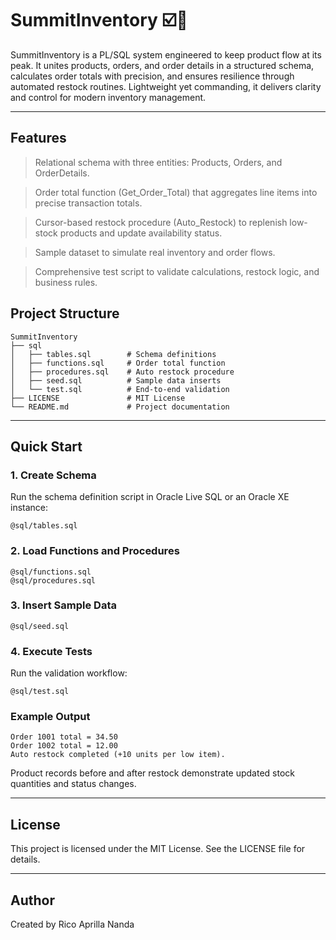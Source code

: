# SummitInventory ☑️📱
SummitInventory is a PL/SQL system engineered to keep product flow at its peak. It unites products, orders, and order details in a structured schema, calculates order totals with precision, and ensures resilience through automated restock routines. Lightweight yet commanding, it delivers clarity and control for modern inventory management.

---

## Features

> Relational schema with three entities: Products, Orders, and OrderDetails.

> Order total function (Get_Order_Total) that aggregates line items into precise transaction totals.

> Cursor-based restock procedure (Auto_Restock) to replenish low-stock products and update availability status.

> Sample dataset to simulate real inventory and order flows.

> Comprehensive test script to validate calculations, restock logic, and business rules.

## Project Structure

```pgsql
SummitInventory
├── sql
│   ├── tables.sql        # Schema definitions
│   ├── functions.sql     # Order total function
│   ├── procedures.sql    # Auto restock procedure
│   ├── seed.sql          # Sample data inserts
│   └── test.sql          # End-to-end validation
├── LICENSE               # MIT License
└── README.md             # Project documentation
```

---

## Quick Start

### 1. Create Schema

Run the schema definition script in Oracle Live SQL
 or an Oracle XE instance:

```
@sql/tables.sql
```

### 2. Load Functions and Procedures

```
@sql/functions.sql
@sql/procedures.sql
```

### 3. Insert Sample Data

```
@sql/seed.sql
```

### 4. Execute Tests

Run the validation workflow:

```
@sql/test.sql
```

### Example Output

```
Order 1001 total = 34.50
Order 1002 total = 12.00
Auto restock completed (+10 units per low item).
```


Product records before and after restock demonstrate updated stock quantities and status changes.

---

## License

This project is licensed under the MIT License. See the LICENSE file for details.

---

## Author

Created by Rico Aprilla Nanda
